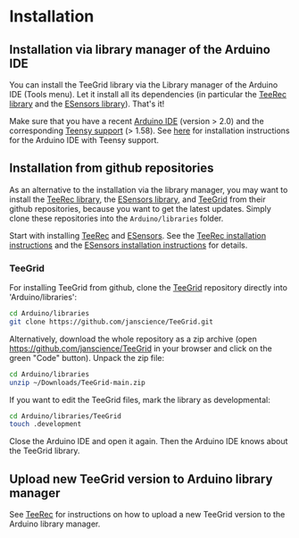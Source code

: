 # Installation

## Installation via library manager of the Arduino IDE

You can install the TeeGrid library via the Library manager of the
Arduino IDE (Tools menu). Let it install all its dependencies (in
particular the [TeeRec library](https://github.com/janscience/TeeRec)
and the [ESensors
library](https://github.com/janscience/ESensors)). That's it!

Make sure that you have a recent [Arduino
IDE](https://www.arduino.cc/en/software) (version > 2.0) and the
corresponding [Teensy
support](https://www.pjrc.com/arduino-ide-2-0-0-teensy-support/) (> 1.58).
See [here](https://github.com/janscience/TeeRec/blob/main/docs/install.md)
for installation instructions for the Arduino IDE with Teensy support.


## Installation from github repositories

As an alternative to the installation via the library manager, you may
want to install the [TeeRec
library](https://github.com/janscience/TeeRec), the [ESensors
library](https://github.com/janscience/ESensors), and
[TeeGrid](https://github.com/janscience/TeeGrid) from their github
repositories, because you want to get the latest updates. Simply
clone these repositories into the `Arduino/libraries` folder.

Start with installing [TeeRec](https://github.com/janscience/TeeRec)
and [ESensors](https://github.com/janscience/ESensors). See the
[TeeRec installation
instructions](https://github.com/janscience/TeeRec/blob/main/docs/install.md)
and the [ESensors installation
instructions](https://github.com/janscience/ESensors/blob/main/docs/install.md)
for details.

### TeeGrid

For installing TeeGrid from github, clone the
[TeeGrid](https://github.com/janscience/TeeGrid) repository directly
into 'Arduino/libraries':
```sh
cd Arduino/libraries
git clone https://github.com/janscience/TeeGrid.git
```

Alternatively, download the whole repository as a zip archive (open
https://github.com/janscience/TeeGrid in your browser and click on the
green "Code" button). Unpack the zip file:
```sh
cd Arduino/libraries
unzip ~/Downloads/TeeGrid-main.zip
```

If you want to edit the TeeGrid files, mark the library as developmental:
```sh
cd Arduino/libraries/TeeGrid
touch .development
```

Close the Arduino IDE and open it again. Then the Arduino IDE knows
about the TeeGrid library.


## Upload new TeeGrid version to Arduino library manager

See
[TeeRec](https://github.com/janscience/TeeRec/blob/main/docs/install.md#arduino-ide-and-teensyduino)
for instructions on how to upload a new TeeGrid version to the Arduino
library manager.

